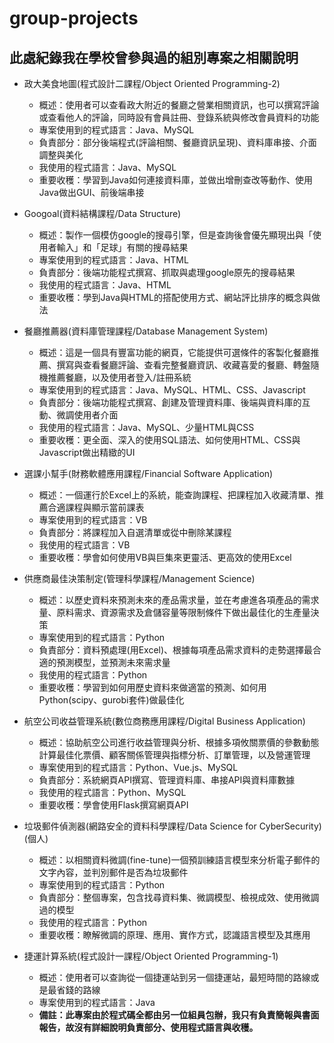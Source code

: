 # group-projects
## 此處紀錄我在學校曾參與過的組別專案之相關說明

* 政大美食地圖(程式設計二課程/Object Oriented Programming-2)
  * 概述：使用者可以查看政大附近的餐廳之營業相關資訊，也可以撰寫評論或查看他人的評論，同時設有會員註冊、登錄系統與修改會員資料的功能
  * 專案使用到的程式語言：Java、MySQL
  * 負責部分：部分後端程式(評論相關、餐廳資訊呈現)、資料庫串接、介面調整與美化
  * 我使用的程式語言：Java、MySQL
  * 重要收穫：學習到Java如何連接資料庫，並做出增刪查改等動作、使用Java做出GUI、前後端串接

 
* Googoal(資料結構課程/Data Structure)
  * 概述：製作一個模仿google的搜尋引擎，但是查詢後會優先顯現出與「使用者輸入」和「足球」有關的搜尋結果
  * 專案使用到的程式語言：Java、HTML
  * 負責部分：後端功能程式撰寫、抓取與處理google原先的搜尋結果
  * 我使用的程式語言：Java、HTML
  * 重要收穫：學到Java與HTML的搭配使用方式、網站評比排序的概念與做法


* 餐廳推薦器(資料庫管理課程/Database Management System)
  * 概述：這是一個具有豐富功能的網頁，它能提供可選條件的客製化餐廳推薦、撰寫與查看餐廳評論、查看完整餐廳資訊、收藏喜愛的餐廳、轉盤隨機推薦餐廳，以及使用者登入/註冊系統
  * 專案使用到的程式語言：Java、MySQL、HTML、CSS、Javascript
  * 負責部分：後端功能程式撰寫、創建及管理資料庫、後端與資料庫的互動、微調使用者介面
  * 我使用的程式語言：Java、MySQL、少量HTML與CSS
  * 重要收穫：更全面、深入的使用SQL語法、如何使用HTML、CSS與Javascript做出精緻的UI


* 選課小幫手(財務軟體應用課程/Financial Software Application)
  * 概述：一個運行於Excel上的系統，能查詢課程、把課程加入收藏清單、推薦合適課程與顯示當前課表
  * 專案使用到的程式語言：VB
  * 負責部分：將課程加入自選清單或從中刪除某課程
  * 我使用的程式語言：VB
  * 重要收穫：學會如何使用VB與巨集來更靈活、更高效的使用Excel


* 供應商最佳決策制定(管理科學課程/Management Science)
  * 概述：以歷史資料來預測未來的產品需求量，並在考慮進各項產品的需求量、原料需求、資源需求及倉儲容量等限制條件下做出最佳化的生產量決策
  * 專案使用到的程式語言：Python
  * 負責部分：資料預處理(用Excel)、根據每項產品需求資料的走勢選擇最合適的預測模型，並預測未來需求量
  * 我使用的程式語言：Python
  * 重要收穫：學習到如何用歷史資料來做適當的預測、如何用Python(scipy、gurobi套件)做最佳化

 
* 航空公司收益管理系統(數位商務應用課程/Digital Business Application)
  * 概述：協助航空公司進行收益管理與分析、根據多項攸關票價的參數動態計算最佳化票價、顧客關係管理與指標分析、訂單管理，以及營運管理
  * 專案使用到的程式語言：Python、Vue.js、MySQL
  * 負責部分：系統網頁API撰寫、管理資料庫、串接API與資料庫數據
  * 我使用的程式語言：Python、MySQL
  * 重要收穫：學會使用Flask撰寫網頁API

 
* 垃圾郵件偵測器(網路安全的資料科學課程/Data Science for CyberSecurity)(個人)
  * 概述：以相關資料微調(fine-tune)一個預訓練語言模型來分析電子郵件的文字內容，並判別郵件是否為垃圾郵件
  * 專案使用到的程式語言：Python
  * 負責部分：整個專案，包含找尋資料集、微調模型、檢視成效、使用微調過的模型
  * 我使用的程式語言：Python
  * 重要收穫：瞭解微調的原理、應用、實作方式，認識語言模型及其應用




* 捷運計算系統(程式設計一課程/Object Oriented Programming-1)
  * 概述：使用者可以查詢從一個捷運站到另一個捷運站，最短時間的路線或是最省錢的路線
  * 專案使用到的程式語言：Java
  * **備註：此專案由於程式碼全都由另一位組員包辦，我只有負責簡報與書面報告，故沒有詳細說明負責部分、使用程式語言與收穫。**
